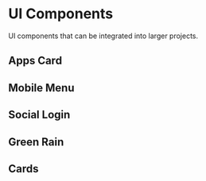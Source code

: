 # UI Components

UI components that can be integrated into larger projects.

## Apps Card


## Mobile Menu


## Social Login


## Green Rain



## Cards
